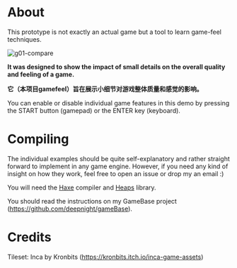 # About

This prototype is not exactly an actual game but a tool to learn game-feel techniques.

![g01-compare](https://github.com/deepnight/gamefeel/assets/1671695/1df44af1-d244-46d6-a2d0-59568b1eff4c)


**It was designed to show the impact of small details on the overall quality and feeling of a game.**

**它（本项目gamefeel）旨在展示小细节对游戏整体质量和感觉的影响。**

You can enable or disable individual game features in this demo by pressing the START button (gamepad) or the ENTER key (keyboard).

# Compiling

The individual examples should be quite self-explanatory and rather straight forward to implement in any game engine. However, if you need any kind of insight on how they work, feel free to open an issue or drop my an email :)

You will need the [Haxe](https://haxe.org) compiler and [Heaps](https://heaps.io)  library.

You should read the instructions on my GameBase project (https://github.com/deepnight/gameBase).

# Credits

Tileset: Inca by Kronbits (https://kronbits.itch.io/inca-game-assets)
